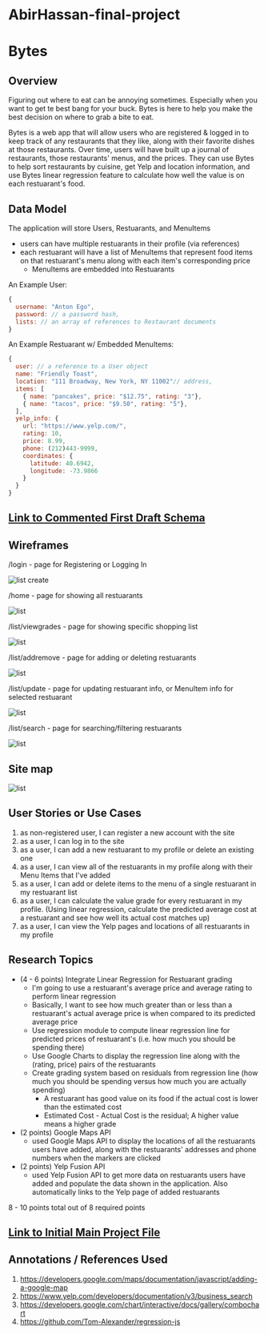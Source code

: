 # AbirHassan-final-project

# Bytes

## Overview

Figuring out where to eat can be annoying sometimes. Especially when you want to get te best bang for your buck. Bytes is here to help you make the best decision on where to grab a bite to eat.

Bytes is a web app that will allow users who are registered & logged in to keep track of any restaurants that they like, along with their favorite dishes at those restaurants. Over time, users will have built up a journal of restaurants, those restaurants' menus, and the prices. They can use Bytes to help sort restaurants by cuisine, get Yelp and location information, and use Bytes linear regression feature to calculate how well the value is on each restuarant's food.

## Data Model

The application will store Users, Restuarants, and MenuItems

* users can have multiple restuarants in their profile (via references)
* each restuarant will have a list of MenuItems that represent food items on that restuarant's menu along with each item's corresponding price
  * MenuItems are embedded into Restuarants

An Example User:

```javascript
{
  username: "Anton Ego",
  password: // a password hash,
  lists: // an array of references to Restaurant documents
}
```

An Example Restuarant w/ Embedded MenuItems:

```javascript
{
  user: // a reference to a User object
  name: "Friendly Toast",
  location: "111 Broadway, New York, NY 11002"// address,
  items: [
    { name: "pancakes", price: "$12.75", rating: "3"},
    { name: "tacos", price: "$9.50", rating: "5"},
  ],
  yelp_info: {
    url: "https://www.yelp.com/",
    rating: 10,
    price: 8.99,
    phone: (212)443-9999,
    coordinates: {
      latitude: 40.6942,
      longitude: -73.9866
    }
  }
}
```

## [Link to Commented First Draft Schema](db.js) 

## Wireframes

/login - page for Registering or Logging In

![list create](documentation/RegLogin.jpg)

/home - page for showing all restuarants

![list](documentation/Home.jpg)

/list/viewgrades - page for showing specific shopping list

![list](documentation/ViewGrades.jpg)

/list/addremove - page for adding or deleting restuarants

![list](documentation/AddDelRests.jpg)

/list/update - page for updating restuarant info, or MenuItem info for selected restuarant

![list](documentation/Update.jpg)

/list/search - page for searching/filtering restuarants

![list](documentation/Search.jpg)

## Site map

![list](documentation/site_map.jpg)

## User Stories or Use Cases

1. as non-registered user, I can register a new account with the site
2. as a user, I can log in to the site
3. as a user, I can add a new restuarant to my profile or delete an existing one
4. as a user, I can view all of the restuarants in my profile along with their Menu Items that I've added
5. as a user, I can add or delete items to the menu of a single restuarant in my restuarant list
6. as a user, I can calculate the value grade for every restuarant in my profile. (Using linear regression, calculate the predicted average cost at a restuarant and see how well its actual cost matches up)
7. as a user, I can view the Yelp pages and locations of all restuarants in my profile

## Research Topics

* (4 - 6 points) Integrate Linear Regression for Restuarant grading
    * I'm going to use a restuarant's average price and average rating to perform linear regression
    * Basically, I want to see how much greater than or less than a restuarant's actual average price is when compared to its predicted average price
    * Use regression module to compute linear regression line for predicted prices of restuarant's (i.e. how much you should be spending there)
    * Use Google Charts to display the regression line along with the (rating, price) pairs of the restuarants
    * Create grading system based on residuals from regression line (how much you should be spending versus how much you are actually spending)
      * A restuarant has good value on its food if the actual cost is lower than the estimated cost
      * Estimated Cost - Actual Cost is the residual; A higher value means a higher grade
* (2 points) Google Maps API
    * used Google Maps API to display the locations of all the restuarants users have added, along with the restuarants' addresses and phone numbers when the markers are clicked
* (2 points) Yelp Fusion API
    * used Yelp Fusion API to get more data on restuarants users have added and populate the data shown in the application. Also automatically links to the Yelp page of added restuarants

8 - 10 points total out of 8 required points

## [Link to Initial Main Project File](app.js) 

## Annotations / References Used
1. https://developers.google.com/maps/documentation/javascript/adding-a-google-map
2. https://www.yelp.com/developers/documentation/v3/business_search
3. https://developers.google.com/chart/interactive/docs/gallery/combochart
4. https://github.com/Tom-Alexander/regression-js
